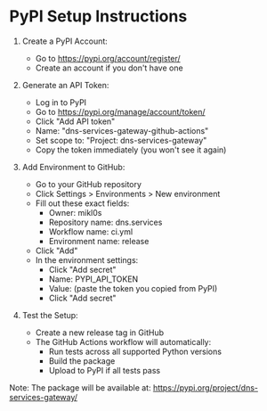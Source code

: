 # PyPI Setup Instructions

1. Create a PyPI Account:
   - Go to https://pypi.org/account/register/
   - Create an account if you don't have one

2. Generate an API Token:
   - Log in to PyPI
   - Go to https://pypi.org/manage/account/token/
   - Click "Add API token"
   - Name: "dns-services-gateway-github-actions"
   - Set scope to: "Project: dns-services-gateway"
   - Copy the token immediately (you won't see it again)

3. Add Environment to GitHub:
   - Go to your GitHub repository
   - Click Settings > Environments > New environment
   - Fill out these exact fields:
     * Owner: mikl0s
     * Repository name: dns.services
     * Workflow name: ci.yml
     * Environment name: release
   - Click "Add"
   - In the environment settings:
     * Click "Add secret"
     * Name: PYPI_API_TOKEN
     * Value: (paste the token you copied from PyPI)
     * Click "Add secret"

4. Test the Setup:
   - Create a new release tag in GitHub
   - The GitHub Actions workflow will automatically:
     - Run tests across all supported Python versions
     - Build the package
     - Upload to PyPI if all tests pass

Note: The package will be available at: https://pypi.org/project/dns-services-gateway/